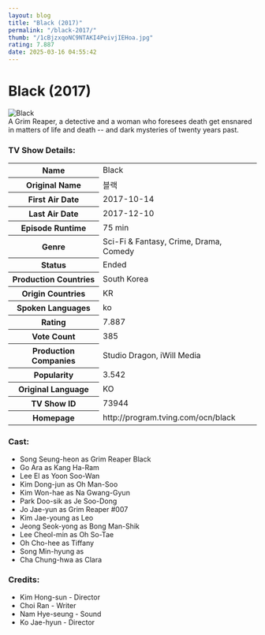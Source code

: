 ```yaml
---
layout: blog
title: "Black (2017)"
permalink: "/black-2017/"
thumb: "/1cBjzxqoNC9NTAKI4PeivjIEHoa.jpg"
rating: 7.887
date: 2025-03-16 04:55:42
---
```

<h1 class="title">Black (2017)</h1><div class="poster"><img src="{{ site.imglink }}/1cBjzxqoNC9NTAKI4PeivjIEHoa.jpg" class="img-fluid my-3" alt="Black"/></div><div class="plot">A Grim Reaper, a detective and a woman who foresees death get ensnared in matters of life and death -- and dark mysteries of twenty years past.</div><h3>TV Show Details:</h3><table class="table table-bordered details"><tr><th>Name</th><td>Black</td></tr><tr><th>Original Name</th><td>블랙</td></tr><tr><th>First Air Date</th><td>2017-10-14</td></tr><tr><th>Last Air Date</th><td>2017-12-10</td></tr><tr><th>Episode Runtime</th><td>75 min</td></tr><tr><th>Genre</th><td>Sci-Fi & Fantasy, Crime, Drama, Comedy</td></tr><tr><th>Status</th><td>Ended</td></tr><tr><th>Production Countries</th><td>South Korea</td></tr><tr><th>Origin Countries</th><td>KR</td></tr><tr><th>Spoken Languages</th><td>ko</td></tr><tr><th>Rating</th><td>7.887</td></tr><tr><th>Vote Count</th><td>385</td></tr><tr><th>Production Companies</th><td>Studio Dragon, iWill Media</td></tr><tr><th>Popularity</th><td>3.542</td></tr><tr><th>Original Language</th><td>KO</td></tr><tr><th>TV Show ID</th><td>73944</td></tr><tr><th>Homepage</th><td>http://program.tving.com/ocn/black</td></tr></table><h3>Cast:</h3><ul class="list-group cast"><li>Song Seung-heon as Grim Reaper Black</li><li>Go Ara as Kang Ha-Ram</li><li>Lee El as Yoon Soo-Wan</li><li>Kim Dong-jun as Oh Man-Soo</li><li>Kim Won-hae as Na Gwang-Gyun</li><li>Park Doo-sik as Je Soo-Dong</li><li>Jo Jae-yun as Grim Reaper #007</li><li>Kim Jae-young as Leo</li><li>Jeong Seok-yong as Bong Man-Shik</li><li>Lee Cheol-min as Oh So-Tae</li><li>Oh Cho-hee as Tiffany</li><li>Song Min-hyung as </li><li>Cha Chung-hwa as Clara</li></ul><h3>Credits:</h3><ul class="list-group crew"><li>Kim Hong-sun - Director</li><li>Choi Ran - Writer</li><li>Nam Hye-seung - Sound</li><li>Ko Jae-hyun - Director</li></ul>